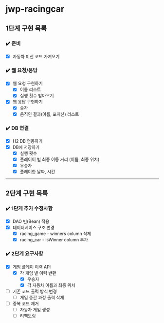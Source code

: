 # jwp-racingcar

## 1단계 구현 목록

### ✔️ 준비

- [x]  자동차 미션 코드 가져오기

### ✔️ 웹 요청/응답

- [x]  웹 요청 구현하기
    - [x]  이름 리스트
    - [x]  실행 횟수 받아오기
- [x]  웹 응답 구현하기
    - [x]  승자
    - [x]  움직인 결과(이름, 포지션) 리스트

### ✔️ DB 연결

- [x]  H2 DB 연동하기
- [x]  DB에 저장하기
    - [x]  실행 횟수
    - [x]  플레이어 별 최종 이동 거리 (이름, 최종 위치)
    - [x]  우승자
    - [x]  플레이한 날짜, 시간

---

## 2단계 구현 목록

### ✔️ 1단게 추가 수정사항

- [x]  DAO 빈(Bean) 적용
- [x]  데이터베이스 구조 변경
    - [x]  racing_game - winners column 삭제
    - [x]  racing_car - isWinner column 추가

### ✔️ 2단계 요구사항

- [x]  게임 플레이 이력 API
    - [x] 각 게임 별 이력 반환
        - [x]  우승자
        - [x]  각 자동차 이름과 최종 위치
- [ ]  기존 코드 출력 방식 변경
    - [ ]  게임 중간 과정 출력 삭제
- [ ]  중복 코드 제거
    - [ ]  자동차 게임 생성
    - [ ]  리팩토링
